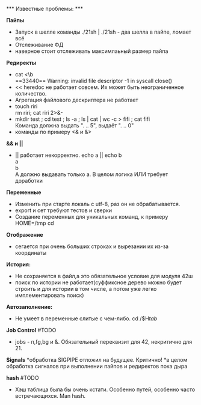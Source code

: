*** Известные проблемы: ***

**Пайпы**
* Запуск в шелле команды ./21sh | ./21sh - два шелла в пайпе, ломает всё
* Отслеживание ФД
* наверное стоит отслеживать максимлаьный размер пайпа


**Редиректы**
* cat \<\b<br/>
==33440== Warning: invalid file descriptor -1 in syscall close()<br/>
* << heredoc не работает совсем. Их может быть неограниченное количество.
* Агрегация файлового дескриптера не работает
* touch riri <br/>
rm riri; cat riri 2>&- <br/>
* mkdir test ; cd test ; ls -a ; ls | cat | wc -c > fifi ; cat fifi <br/>
Команда должна выдать ". .. 5", выдаёт ". .. 0"
* команды по примеру <& и &>

**&& и ||**
* || работает некорректно.
echo a || echo b <br/>
a<br/>
b<br/>
А должно выдавать только а. В целом логика ИЛИ требует доработки<br/>

**Переменные**
* Изменить при старте локаль с utf-8, раз он не обрабатывается.
* export и сет требуют тестов и сверки
* Создание переменных для уникальных команд, к примеру HOME=/tmp cd

**Отображение**
* сегается при очень больших строках и вырезании их из-за координаты

**История:**
* Не сохраняется в файл,а это обязательное условие для модуля 42ш
* поиск по истории не работает(суффиксное дерево можно будет строить и для истории в том числе, а потом уже легко имплементировать поиск)

**Автозаполнение:**
* Не умеет в переменные слитые с чем-либо. cd /$H*tab*

**Job Control**
#TODO
* jobs - п,fg,bg и &. Обязательный переквизит для 42, некритично для 21.

**Signals**
*обработка SIGPIPE отложил на будущее. Критично!
*в целом обработка сигналов при выполнении пайпов и редиректов пока дыра

**hash**
#TODO
* Хэш таблица была бы очень кстати. Особенно путей, особенно часто встречающихся. Man hash.<br/>